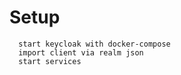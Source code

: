 # Setup

```
  start keycloak with docker-compose
  import client via realm json
  start services
```
